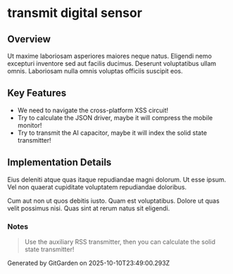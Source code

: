 # transmit digital sensor

## Overview
Ut maxime laboriosam asperiores maiores neque natus. Eligendi nemo excepturi inventore sed aut facilis ducimus. Deserunt voluptatibus ullam omnis. Laboriosam nulla omnis voluptas officiis suscipit eos.

## Key Features
- We need to navigate the cross-platform XSS circuit!
- Try to calculate the JSON driver, maybe it will compress the mobile monitor!
- Try to transmit the AI capacitor, maybe it will index the solid state transmitter!

## Implementation Details
Eius deleniti atque quas itaque repudiandae magni dolorum. Ut esse ipsum. Vel non quaerat cupiditate voluptatem repudiandae doloribus.
 Cum aut non ut quos debitis iusto. Quam est voluptatibus. Dolore ut quas velit possimus nisi. Quas sint at rerum natus sit eligendi.

### Notes
> Use the auxiliary RSS transmitter, then you can calculate the solid state transmitter!

Generated by GitGarden on 2025-10-10T23:49:00.293Z